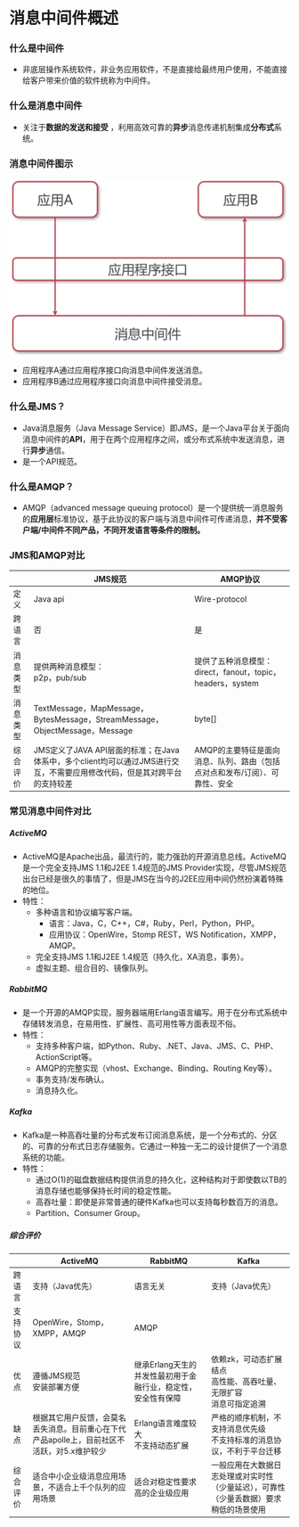 # 消息中间件概述

### 什么是中间件

- 非底层操作系统软件，非业务应用软件，不是直接给最终用户使用，不能直接给客户带来价值的软件统称为中间件。

### 什么是消息中间件

- 关注于**数据的发送和接受** ，利用高效可靠的**异步**消息传递机制集成**分布式**系统。

### 消息中间件图示

![](img/3.png)

- 应用程序A通过应用程序接口向消息中间件发送消息。
- 应用程序B通过应用程序接口向消息中间件接受消息。

### 什么是JMS？

- Java消息服务（Java Message Service）即JMS，是一个Java平台关于面向消息中间件的**API**，用于在两个应用程序之间，或分布式系统中发送消息，进行**异步**通信。
- 是一个API规范。

### 什么是AMQP？

- AMQP（advanced message queuing protocol）是一个提供统一消息服务的**应用层**标准协议，基于此协议的客户端与消息中间件可传递消息，**并不受客户端/中间件不同产品，不同开发语言等条件的限制。**

### JMS和AMQP对比

|          | JMS规范                                                      | AMQP协议                                                     |
| -------- | ------------------------------------------------------------ | ------------------------------------------------------------ |
| 定义     | Java api                                                     | Wire-protocol                                                |
| 跨语言   | 否                                                           | 是                                                           |
| 消息类型 | 提供两种消息模型：<br />p2p，pub/sub                         | 提供了五种消息模型：<br />direct，fanout，topic，headers，system |
| 消息类型 | TextMessage，MapMessage，BytesMessage，StreamMessage，ObjectMessage，Message | byte[]                                                       |
| 综合评价 | JMS定义了JAVA API层面的标准；在Java体系中，多个client均可以通过JMS进行交互，不需要应用修改代码，但是其对跨平台的支持较差 | AMQP的主要特征是面向消息、队列、路由（包括点对点和发布/订阅）、可靠性、安全 |

### 常见消息中间件对比

##### ActiveMQ

- ActiveMQ是Apache出品，最流行的，能力强劲的开源消息总线。ActiveMQ是一个完全支持JMS 1.1和J2EE 1.4规范的JMS Provider实现，尽管JMS规范出台已经是很久的事情了，但是JMS在当今的J2EE应用中间仍然扮演着特殊的地位。
- 特性：
  - 多种语言和协议编写客户端。
    - 语言：Java，C，C++，C#，Ruby，Perl，Python，PHP。
    - 应用协议：OpenWire，Stomp REST，WS Notification，XMPP，AMQP。
  - 完全支持JMS 1.1和J2EE 1.4规范（持久化，XA消息，事务）。
  - 虚拟主题、组合目的、镜像队列。

##### RabbitMQ

- 是一个开源的AMQP实现，服务器端用Erlang语言编写。用于在分布式系统中存储转发消息，在易用性、扩展性、高可用性等方面表现不俗。
- 特性：
  - 支持多种客户端，如Python、Ruby、.NET、Java、JMS、C、PHP、ActionScript等。
  - AMQP的完整实现（vhost、Exchange、Binding、Routing Key等）。
  - 事务支持/发布确认。
  - 消息持久化。

##### Kafka

- Kafka是一种高吞吐量的分布式发布订阅消息系统，是一个分布式的、分区的、可靠的分布式日志存储服务。它通过一种独一无二的设计提供了一个消息系统的功能。
- 特性：
  - 通过O(1)的磁盘数据结构提供消息的持久化，这种结构对于即使数以TB的消息存储也能够保持长时间的稳定性能。
  - 高吞吐量：即使是非常普通的硬件Kafka也可以支持每秒数百万的消息。
  - Partition、Consumer Group。

##### 综合评价

|          | ActiveMQ                                                     | RabbitMQ                                                     | Kafka                                                        |
| -------- | ------------------------------------------------------------ | ------------------------------------------------------------ | ------------------------------------------------------------ |
| 跨语言   | 支持（Java优先）                                             | 语言无关                                                     | 支持（Java优先）                                             |
| 支持协议 | OpenWire，Stomp，XMPP，AMQP                                  | AMQP                                                         |                                                              |
| 优点     | 遵循JMS规范<br />安装部署方便                                | 继承Erlang天生的并发性最初用于金融行业，稳定性，安全性有保障 | 依赖zk，可动态扩展结点<br />高性能、高吞吐量、无限扩容<br />消息可指定追溯 |
| 缺点     | 根据其它用户反馈，会莫名丢失消息。目前重心在下代产品apolle上，目前社区不活跃，对5.x维护较少 | Erlang语言难度较大<br />不支持动态扩展                       | 严格的顺序机制，不支持消息优先级<br />不支持标准的消息协议，不利于平台迁移 |
| 综合评价 | 适合中小企业级消息应用场景，不适合上千个队列的应用场景       | 适合对稳定性要求高的企业级应用                               | 一般应用在大数据日志处理或对实时性（少量延迟），可靠性（少量丢数据）要求稍低的场景使用 |

